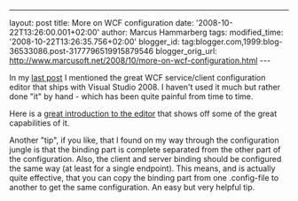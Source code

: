 ---
layout: post
title: More on WCF configuration date: '2008-10-22T13:26:00.001+02:00'
author: Marcus Hammarberg tags:
modified_time: '2008-10-22T13:26:35.756+02:00'
blogger_id: tag:blogger.com,1999:blog-36533086.post-3177796519915879546
blogger_orig_url: http://www.marcusoft.net/2008/10/more-on-wcf-configuration.html ---

In my [last
post](http://www.marcusoft.net/2008/10/configuration-of-wcf-binding.html)
I mentioned the great WCF service/client configuration editor that ships
with Visual Studio 2008. I haven't used it much but rather done "it" by
hand - which has been quite painful from time to time.

Here is a [great introduction to the
editor](http://keithelder.net/blog/archive/2008/01/17/Exposing-a-WCF-Service-With-Multiple-Bindings-and-Endpoints.aspx)
that shows off some of the great capabilities of it.

Another "tip", if you like, that I found on my way through the
configuration jungle is that the binding part is complete separated from
the other part of the configuration. Also, the client and server binding
should be configured the same way (at least for a single endpoint). This
means, and is actually quite effective, that you can copy the binding
part from one .config-file to another to get the same configuration. An
easy but very helpful tip.
